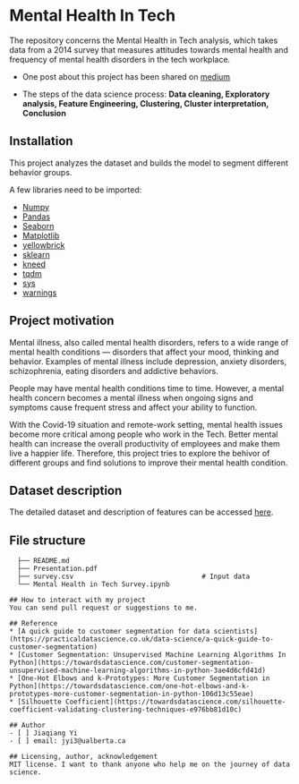 # Mental Health In Tech
The repository concerns the Mental Health in Tech analysis, which takes data from a 2014 survey that measures attitudes towards mental health and frequency of mental health disorders in the tech workplace.
* One post about this project has been shared on [medium](https://jyi3.medium.com/how-to-conduct-data-science-based-on-the-business-context-239cf934cee8)

* The steps of the data science process: **Data cleaning, Exploratory analysis, Feature Engineering, Clustering, Cluster interpretation, Conclusion**

## Installation
This project analyzes the dataset and builds the model to segment different behavior groups. 

A few libraries need to be imported:
* [Numpy](https://numpy.org/)
* [Pandas](https://pandas.pydata.org/)
* [Seaborn](https://seaborn.pydata.org/)
* [Matplotlib](https://matplotlib.org/)
* [yellowbrick](https://www.scikit-yb.org/en/latest/)
* [sklearn](https://scikit-learn.org/stable/)
* [kneed](https://kneed.readthedocs.io/en/stable/)
* [tqdm](https://tqdm.github.io/)
* [sys](https://docs.python.org/3/library/sys.html)
* [warnings](https://docs.python.org/3/library/warnings.html)

## Project motivation

Mental illness, also called mental health disorders, refers to a wide range of mental health conditions — disorders that affect your mood, thinking and behavior. Examples of mental illness include depression, anxiety disorders, schizophrenia, eating disorders and addictive behaviors.

People may have mental health conditions time to time. However, a mental health concern becomes a mental illness when ongoing signs and symptoms cause frequent stress and affect your ability to function.

With the Covid-19 situation and remote-work setting, mental health issues become more critical among people who work in the Tech. Better mental health can increase the overall productivity of employees and make them live a happier life. Therefore, this project tries to explore the behivor of different groups and find solutions to improve their mental health condition.

## Dataset description
The detailed dataset and description of features can be accessed [here](https://www.kaggle.com/datasets/osmi/mental-health-in-tech-survey).

## File structure

```
  ├── README.md                                  
  ├── Presentation.pdf   
  ├── survey.csv                                # Input data
  └── Mental Health in Tech Survey.ipynb

## How to interact with my project
You can send pull request or suggestions to me.

## Reference
* [A quick guide to customer segmentation for data scientists](https://practicaldatascience.co.uk/data-science/a-quick-guide-to-customer-segmentation)
* [Customer Segmentation: Unsupervised Machine Learning Algorithms In Python](https://towardsdatascience.com/customer-segmentation-unsupervised-machine-learning-algorithms-in-python-3ae4d6cfd41d)
* [One-Hot Elbows and k-Prototypes: More Customer Segmentation in Python](https://towardsdatascience.com/one-hot-elbows-and-k-prototypes-more-customer-segmentation-in-python-106d13c55eae)
* [Silhouette Coefficient](https://towardsdatascience.com/silhouette-coefficient-validating-clustering-techniques-e976bb81d10c)

## Author
- [ ] Jiaqiang Yi 
- [ ] email: jyi3@ualberta.ca

## Licensing, author, acknowledgement
MIT license. I want to thank anyone who help me on the journey of data science.